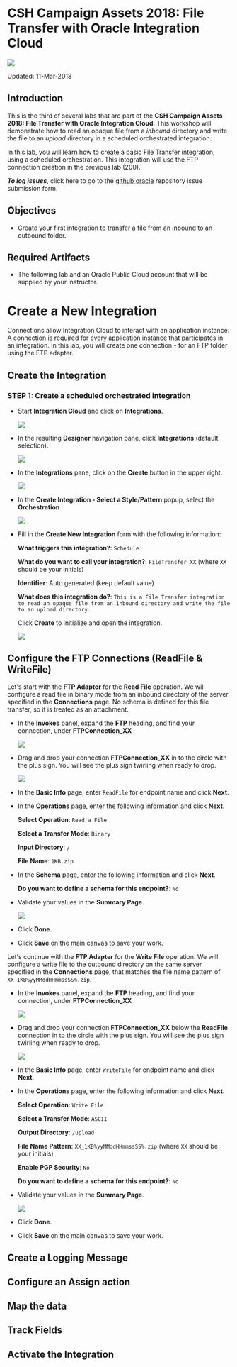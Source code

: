# CSH Campaign Assets 2018: File Transfer with Oracle Integration Cloud

![](images/300/Lab300_title.png)

Updated: 11-Mar-2018

## Introduction

This is the third of several labs that are part of the **CSH Campaign Assets 2018: File Transfer with Oracle Integration Cloud**. This workshop will demonstrate how to read an opaque file from a *inbound* directory and write the file to an *upload* directory in a scheduled orchestrated integration. 

In this lab, you will learn how to create a basic File Transfer integration, using a scheduled orchestration. This integration will use the FTP connection creation in the previous lab (200).

***To log issues***, click here to go to the [github oracle](https://github.com/oracle/learning-library/issues/new) repository issue submission form.

## Objectives

- Create your first integration to transfer a file from an inbound to an outbound folder.

## Required Artifacts

-   The following lab and an Oracle Public Cloud account that will be supplied by your instructor.

# Create a New Integration
Connections allow Integration Cloud to interact with an application instance. A connection is required for every application instance that participates in an integration. In this lab, you will create one connection - for an FTP folder using the FTP adapter. 

## Create the Integration

### **STEP 1**:  Create a scheduled orchestrated integration

- Start **Integration Cloud** and click on **Integrations**.

    ![](images/300/Lab300_001.png)    

- In the resulting **Designer** navigation pane, click **Integrations** (default selection).

    ![](images/300/Lab300_002.png)    

- In the **Integrations** pane, click on the **Create** button in the upper right.

    ![](images/300/Lab300_003.png)    

- In the **Create Integration - Select a Style/Pattern** popup, select the **Orchestration**

    ![](images/300/Lab300_004.png)    

- Fill in the **Create New Integration** form with the following information:

  **What triggers this integration?**: `Schedule`	

  **What do you want to call your integration?**: `FileTransfer_XX` (where `XX` should be your initials)

  **Identifier**: Auto generated (keep default value)

  **What does this integration do?**: `This is a File Transfer integration to read an opaque file from an inbound directory and write the file to an upload directory.`

  Click **Create** to initialize and open the integration.

  ![](images/300/Lab300_005.png)   




    



## Configure the FTP Connections (ReadFile & WriteFile)

Let's start with the **FTP Adapter** for the **Read File** operation. We will configure a read file in binary mode from an inbound directory of the server specified in the **Connections** page. No schema is defined for this file transfer, so it is treated as an attachment.

- In the **Invokes** panel, expand the **FTP** heading, and find your connection, under **FTPConnection_XX**

  ![](images/300/Lab300_006.png)   

- Drag and drop your connection **FTPConnection_XX** in to the circle with the plus sign. You will see the plus sign twirling when ready to drop.

  ![](images/300/Lab300_007.png)   

- In the **Basic Info** page, enter `ReadFile` for endpoint name and click **Next**.
  
- In the **Operations** page, enter the following information and click **Next**.
  
  **Select Operation**: `Read a File`
  
  **Select a Transfer Mode**: `Binary`

  **Input Directory**: `/`

  **File Name**: `1KB.zip`

- In the **Schema** page, enter the following information and click **Next**.

  **Do you want to define a schema for this endpoint?**: `No`
  
- Validate your values in the **Summary Page**.

  ![](images/300/Lab300_008.png)   
  
- Click **Done**.

- Click **Save** on the main canvas to save your work.

Let's continue with the **FTP Adapter** for the **Write File** operation. We will configure a write file to the outbound directory on the same server specified in the **Connections** page, that matches the file name pattern of `XX_1KB%yyMMddHHmmssSS%.zip`.

- In the **Invokes** panel, expand the **FTP** heading, and find your connection, under **FTPConnection_XX**

  ![](images/300/Lab300_006.png)   

- Drag and drop your connection **FTPConnection_XX** below the **ReadFile** connection in to the circle with the plus sign. You will see the plus sign twirling when ready to drop.

  ![](images/300/Lab300_009.png)   

- In the **Basic Info** page, enter `WriteFile` for endpoint name and click **Next**.

- In the **Operations** page, enter the following information and click **Next**.
  
  **Select Operation**: `Write File`
  
  **Select a Transfer Mode**: `ASCII`

  **Output Directory**: `/upload`

  **File Name Pattern**: `XX_1KB%yyMMddHHmmssSS%.zip` (where `XX` should be your initials)

  **Enable PGP Security**: `No`

  **Do you want to define a schema for this endpoint?**: `No`
  
- Validate your values in the **Summary Page**.

  ![](images/300/Lab300_010.png)   

- Click **Done**.

- Click **Save** on the main canvas to save your work.

## Create a Logging Message



## Configure an Assign action


## Map the data


## Track Fields


## Activate the Integration


